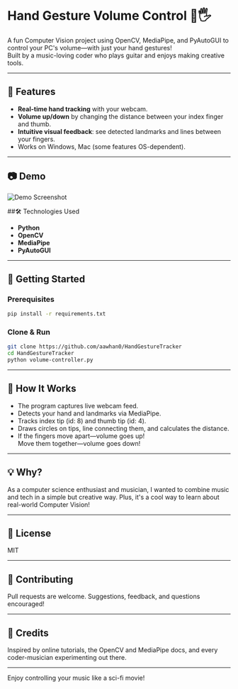 # Hand Gesture Volume Control 🎸🖐️

A fun Computer Vision project using OpenCV, MediaPipe, and PyAutoGUI to control your PC's volume—with just your hand gestures!  
Built by a music-loving coder who plays guitar and enjoys making creative tools.

***

## 🚀 Features

- **Real-time hand tracking** with your webcam.
- **Volume up/down** by changing the distance between your index finger and thumb.
- **Intuitive visual feedback**: see detected landmarks and lines between your fingers.
- Works on Windows, Mac (some features OS-dependent).

***

## 📷 Demo

![Demo Screenshot](screenshot.png)

##🛠️ Technologies Used

- **Python**
- **OpenCV**
- **MediaPipe**
- **PyAutoGUI**

***

## 🏁 Getting Started

### Prerequisites

```bash
pip install -r requirements.txt
```

### Clone & Run

```bash
git clone https://github.com/aawhan0/HandGestureTracker
cd HandGestureTracker
python volume-controller.py
```

***

## 🤖 How It Works

- The program captures live webcam feed.
- Detects your hand and landmarks via MediaPipe.
- Tracks index tip (id: 8) and thumb tip (id: 4).
- Draws circles on tips, line connecting them, and calculates the distance.
- If the fingers move apart—volume goes up!  
  Move them together—volume goes down!

***

## 💡 Why?

As a computer science enthusiast and musician, I wanted to combine music and tech in a simple but creative way. Plus, it's a cool way to learn about real-world Computer Vision!

***

## 📄 License

MIT

***

## 👋 Contributing

Pull requests are welcome. Suggestions, feedback, and questions encouraged!

***

## 🙏 Credits

Inspired by online tutorials, the OpenCV and MediaPipe docs, and every coder-musician experimenting out there.

***

Enjoy controlling your music like a sci-fi movie!
